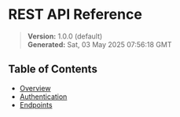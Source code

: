 # REST API Reference

> **Version:** 1.0.0 (default)  
> **Generated:** Sat, 03 May 2025 07:56:18 GMT

## Table of Contents

- [Overview](#overview)
- [Authentication](#authentication)
- [Endpoints](#endpoints)

